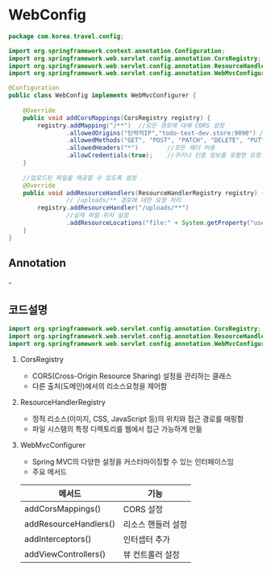 # WebConfig

```JAVA
package com.korea.travel.config;

import org.springframework.context.annotation.Configuration;
import org.springframework.web.servlet.config.annotation.CorsRegistry;
import org.springframework.web.servlet.config.annotation.ResourceHandlerRegistry;
import org.springframework.web.servlet.config.annotation.WebMvcConfigurer;

@Configuration
public class WebConfig implements WebMvcConfigurer {
	
	@Override
	public void addCorsMappings(CorsRegistry registry) {
		registry.addMapping("/**")	//모든 경로에 대해 CORS 설정
				.allowedOrigins("탄력적IP","todo-test-dev.store:9090")	//허용할 출처
				.allowedMethods("GET", "POST", "PATCH", "DELETE", "PUT", "OPTIONS")	//허용할 HTTP 메서드
				.allowedHeaders("*")		//모든 헤더 허용
				.allowCredentials(true);	//쿠키나 인증 정보를 포함한 요청 허용
	}
	
	//업로드된 파일을 제공할 수 있도록 설정
	@Override
    public void addResourceHandlers(ResourceHandlerRegistry registry) {
        		// /uploads/** 경로에 대한 요청 처리
        registry.addResourceHandler("/uploads/**")
        		//실제 파일 위치 설정
                .addResourceLocations("file:" + System.getProperty("user.dir") + "/uploads/");
    }
}
```

## Annotation

\-

## 코드설명

```JAVA
import org.springframework.web.servlet.config.annotation.CorsRegistry;
import org.springframework.web.servlet.config.annotation.ResourceHandlerRegistry;
import org.springframework.web.servlet.config.annotation.WebMvcConfigurer;
```
1. CorsRegistry
	- CORS(Cross-Origin Resource Sharing) 설정을 관리하는 클래스
	- 다른 출처(도메인)에서의 리소스요청을 제어함
2. ResourceHandlerRegistry
	- 정적 리소스(이미지, CSS, JavaScript 등)의 위치와 접근 경로를 매핑함
	- 파일 시스템의 특정 디렉토리를 웹에서 접근 가능하게 만듦
3. WebMvcConfigurer
	- Spring MVC의 다양한 설정을 커스터마이징할 수 있는 인터페이스임
	- 주요 메서드

	|메서드|기능|
	|---|---|
	|addCorsMappings()|CORS 설정|
	|addResourceHandlers()|리소스 핸들러 설정|
	|addInterceptors()|인터셉터 추가|
	|addViewControllers()|뷰 컨트롤러 설정|
